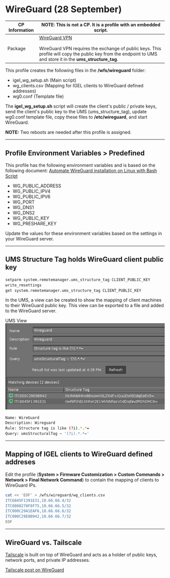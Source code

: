 # WireGuard (28 September)

|  CP Information | **NOTE:** This is not a CP. It is a profile with an embedded script.            |
|--------------------|------------|
| Package | [WireGuard VPN](https://www.wireguard.com/) <br /><br /> WireGuard VPN requires the exchange of public keys. This profile will copy the public key from the endpoint to UMS and store it in the **ums_structure_tag**. |

This profile creates the following files in the **/wfs/wireguard** folder:

- igel_wg_setup.sh (Main script)
- wg_clients.csv (Mapping for IGEL clients to WireGuard defined addresses)
- wg0.conf (Template file)

The **igel_wg_setup.sh** script will create the client's public / private keys, send the client's public key to the UMS (ums_structure_tag), update wg0.conf template file, copy these files to **/etc/wireguard**, and start WireGuard.

**NOTE:** Two reboots are needed after this profile is assigned.

-----

## Profile Environment Variables > Predefined

This profile has the following environment variables and is based on the following document: [Automate WireGuard installation on Linux with Bash Script](https://techviewleo.com/automate-wireguard-installation-on-linux/)

- WG_PUBLIC_ADDRESS
- WG_PUBLIC_IPV4
- WG_PUBLIC_IPV6
- WG_PORT
- WG_DNS1
- WG_DNS2
- WG_PUBLIC_KEY
- WG_PRESHARE_KEY

Update the values for these environment variables based on the settings in your WireGuard server.

-----

## UMS Structure Tag holds WireGuard client public key

```bash
setparm system.remotemanager.ums_structure_tag CLIENT_PUBLIC_KEY
write_rmsettings
get system.remotemanager.ums_structure_tag CLIENT_PUBLIC_KEY
```

In the UMS, a view can be created to show the mapping of client machines to their WireGuard public key. This view can be exported to a file and added to the WireGuard server.

UMS View
![alt text](images/umsview.png "UMS View")

```bash
Name: WireGuard
Description: Wireguard
Rule: Structure tag is like (?i).*.*=
Query: umsStructuralTag ~ '(?i).*.*='
```

-----

## Mapping of IGEL clients to WireGuard defined addreses

Edit the profile (**System > Firmware Customization > Custom Commands > Network > Final Network Command**) to contain the mapping of clients to WireGuard IPs.

```bash
cat << 'EOF' > /wfs/wireguard/wg_clients.csv
ITC6845F1391E31,10.66.66.4/32
ITC0800270F8F75,10.66.66.5/32
ITC000C29A1EAF6,10.66.66.6/32
ITC000C29E8B942,10.66.66.7/32
EOF
```

-----

## WireGuard vs. Tailscale

[Tailscale](https://github.com/IGEL-Community/IGEL-Custom-Partitions/tree/master/CP_Source/Network/Tailscale_VPN) is built on top of WireGuard and acts as a holder of public keys, network ports, and private IP addresses.

[Tailscale post on WireGuard](https://tailscale.com/compare/wireguard/)
